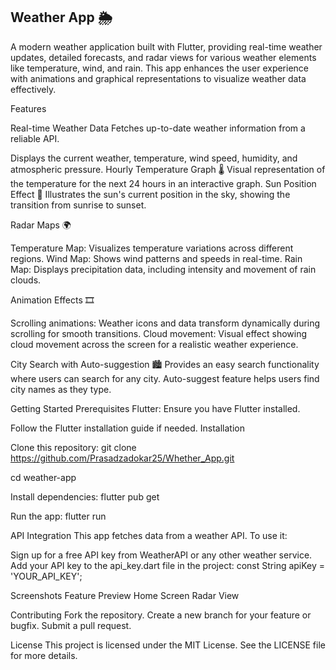 ## Weather App 🌦️

A modern weather application built with Flutter, providing real-time weather updates, detailed forecasts, and radar views for various weather elements like temperature, wind, and rain. This app enhances the user experience with animations and graphical representations to visualize weather data effectively.

Features

Real-time Weather Data
Fetches up-to-date weather information from a reliable API.

Displays the current weather, temperature, wind speed, humidity, and atmospheric pressure.
Hourly Temperature Graph 🌡️
Visual representation of the temperature for the next 24 hours in an interactive graph.
Sun Position Effect 🌅
Illustrates the sun's current position in the sky, showing the transition from sunrise to sunset.

Radar Maps 🌍

Temperature Map: Visualizes temperature variations across different regions.
Wind Map: Shows wind patterns and speeds in real-time.
Rain Map: Displays precipitation data, including intensity and movement of rain clouds.

Animation Effects 🎞️

Scrolling animations: Weather icons and data transform dynamically during scrolling for smooth transitions.
Cloud movement: Visual effect showing cloud movement across the screen for a realistic weather experience.

City Search with Auto-suggestion 🏙️
Provides an easy search functionality where users can search for any city.
Auto-suggest feature helps users find city names as they type.

Getting Started
Prerequisites
Flutter: Ensure you have Flutter installed.

Follow the Flutter installation guide if needed.
Installation

Clone this repository:
git clone https://github.com/Prasadzadokar25/Whether_App.git

cd weather-app

Install dependencies:
flutter pub get

Run the app:
flutter run

API Integration
This app fetches data from a weather API. To use it:

Sign up for a free API key from WeatherAPI or any other weather service.
Add your API key to the api_key.dart file in the project:
const String apiKey = 'YOUR_API_KEY';

Screenshots
Feature	Preview
Home Screen	
Radar View	

Contributing
Fork the repository.
Create a new branch for your feature or bugfix.
Submit a pull request.

License
This project is licensed under the MIT License. See the LICENSE file for more details.